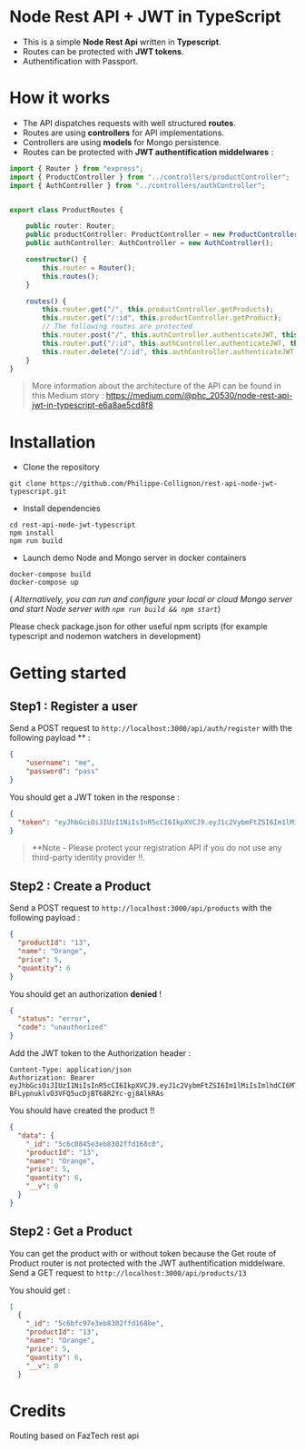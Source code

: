 # Node Rest API + JWT in TypeScript

- This is a simple **Node Rest Api** written in **Typescript**.  
- Routes can be protected with **JWT tokens**.
- Authentification with Passport. 

# How it works

- The API dispatches requests with well structured **routes**.
- Routes are using **controllers** for API implementations.
- Controllers are using **models** for Mongo persistence.
- Routes can be protected with **JWT authentification middelwares** :
```typescript
import { Router } from "express";
import { ProductController } from "../controllers/productController";
import { AuthController } from "../controllers/authController";


export class ProductRoutes {

    public router: Router;
    public productController: ProductController = new ProductController();
    public authController: AuthController = new AuthController();

    constructor() {
        this.router = Router();
        this.routes();
    }

    routes() {
        this.router.get("/", this.productController.getProducts);
        this.router.get("/:id", this.productController.getProduct);
        // The following routes are protected
        this.router.post("/", this.authController.authenticateJWT, this.productController.createProduct);
        this.router.put("/:id", this.authController.authenticateJWT, this.productController.updateProduct);
        this.router.delete("/:id", this.authController.authenticateJWT, this.productController.deleteProduct);
    }
}
```

> More information about the architecture of the API can be found in this Medium story :
> https://medium.com/@phc_20530/node-rest-api-jwt-in-typescript-e6a8ae5cd8f8

# Installation
- Clone the repository
```
git clone https://github.com/Philippe-Collignon/rest-api-node-jwt-typescript.git
```
- Install dependencies
```
cd rest-api-node-jwt-typescript
npm install
npm run build
```
- Launch demo Node and Mongo server in docker containers
```
docker-compose build
docker-compose up
```
( *Alternatively, you can run and configure your local or cloud Mongo server and start Node server with
`npm run build && npm start`*)

Please check package.json for other useful npm scripts  (for example typescript and nodemon watchers in development)


# Getting started


## Step1 : Register a user
Send a POST request to `http://localhost:3000/api/auth/register` 
with the following payload ** :
```json
{
	"username": "me",
	"password": "pass"
}
```
You should get a JWT token in the response :
```json
{
  "token": "eyJhbGciOiJIUzI1NiIsInR5cCI6IkpXVCJ9.eyJ1c2VybmFtZSI6Im1lMiIsImlhdCI6MTU1MDU4MTA4NH0.WN5D-BFLypnuklvO3VFQ5ucDjBT68R2Yc-gj8AlkRAs"
}
```

> **Note  - Please protect your registration API if you do not use any third-party identity provider !!.

## Step2 : Create a Product
Send a POST request to `http://localhost:3000/api/products` 
with the following payload :
```json
{
  "productId": "13",
  "name": "Orange",
  "price": 5,
  "quantity": 6
}
``` 
You should get an authorization **denied** !
```json
{
  "status": "error",
  "code": "unauthorized"
}
```
Add the JWT token to the Authorization header :
```http
Content-Type: application/json
Authorization: Bearer eyJhbGciOiJIUzI1NiIsInR5cCI6IkpXVCJ9.eyJ1c2VybmFtZSI6Im1lMiIsImlhdCI6MTU1MDU4MTA4NH0.WN5D-BFLypnuklvO3VFQ5ucDjBT68R2Yc-gj8AlkRAs
```
You should have created the product !!
```json
{
  "data": {
    "_id": "5c6c0845e3eb8302ffd168c0",
    "productId": "13",
    "name": "Orange",
    "price": 5,
    "quantity": 6,
    "__v": 0
  }
}
```
## Step2 : Get a Product
You can get the product with or without token because the Get route of Product router is not protected with the JWT authentification middelware.
Send a GET request to `http://localhost:3000/api/products/13`

You should get :
```json
[
  {
    "_id": "5c6bfc97e3eb8302ffd168be",
    "productId": "13",
    "name": "Orange",
    "price": 5,
    "quantity": 6,
    "__v": 0
  }
```

# Credits
Routing based on FazTech rest api 
